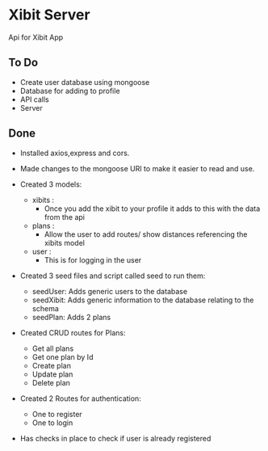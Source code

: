 # Xibit Server

Api for Xibit App

## To Do

- Create user database using mongoose
- Database for adding to profile
- API calls
- Server

## Done

- Installed axios,express and cors.
- Made changes to the mongoose URI to make it easier to read and use.

- Created 3 models:

  - xibits :
    - Once you add the xibit to your profile it adds to this with the data from the api
  - plans :
    - Allow the user to add routes/ show distances referencing the xibits model
  - user :
    - This is for logging in the user

- Created 3 seed files and script called seed to run them:

  - seedUser: Adds generic users to the database
  - seedXibit: Adds generic information to the database relating to the schema
  - seedPlan: Adds 2 plans

- Created CRUD routes for Plans:

  - Get all plans
  - Get one plan by Id
  - Create plan
  - Update plan
  - Delete plan

- Created 2 Routes for authentication:
  - One to register
  - One to login
- Has checks in place to check if user is already registered
